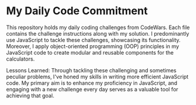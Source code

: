# My Daily Code Commitment

This repository holds my daily coding challenges from CodeWars. Each file contains the challenge instructions along with my solution. I predominantly use JavaScript to tackle these challenges, showcasing its functionality. Moreover, I apply object-oriented programming (OOP) principles in my JavaScript code to create modular and reusable components for the calculators.

Lessons Learned: Through tackling these challenging and sometimes peculiar problems, I've honed my skills in writing more efficient JavaScript code. My primary aim is to enhance my proficiency in JavaScript, and engaging with a new challenge every day serves as a valuable tool for achieving that goal.
